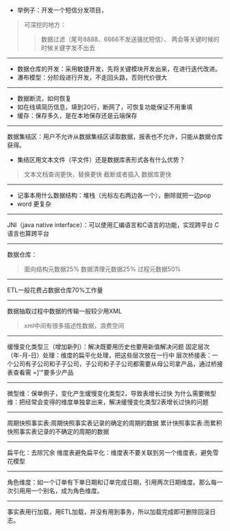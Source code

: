 * 举例子：开发一个短信分发项目，
> 可深挖的地方：
>> 数据过滤（尾号8888、6666不发送骚扰短信）、
>> 两会等关键时候的时候关键字发不出去
****
* 数据仓库的开发：采用敏捷开发，先将关键模块开发出来，在进行迭代改进。
* 瀑布模型：分阶段进行开发，不走回头路，否则代价很大
****
* 数据断流，如何恢复
* 如在线填简历信息，填到20行，断网了，可恢复功能保证不用重填  
* 缓存：保存多久，是在本地保存还是云端保存
****
数据集结区：用户不允许从数据集结区读取数据，报表也不允许，只能从数据仓库获得。
* 集结区用文本文件（平文件）还是数据库表形式各有什么优势？
> 文本文档查询更快，替换更快
> 截断或者插入 数据库更快
****
* 记事本用什么数据结构：堆栈（光标左右两边各一个），删除就把一边pop
* word 更复杂
****
JNI（java native interface）：可以使用汇编语言和C语言的功能，实现跨平台
C语言也算跨平台
****
数据仓库：
> 面向结构元数据25% 数据清理元数据25%  过程元数据50%
****
ETL一般花费占数据仓库70%工作量
****
数据抽取过程中数据的传输一般较少用XML     
> xml中间有很多描述性数据，浪费空间
****
缓慢变化类型三（增加新列）：解决既要用历史也要用新值解决问题
固定层次（年-月-日）处理：维度的扁平化处理，把这些层次放在一行中
层次桥接表：一个公司有子公司和子子公司，子公司和子子公司都需要从母公司拿产品，通过桥接表查看需
=]'"要多少产品
****
微型维：保单例子，变化产生缓慢变化类型2，导致表增长过快
为什么需要微型维：把经常会变得的维度单独拿出来，解决缓慢变化类型2表增长过快的问题
****
周期快照事实表:周期快照事实表记录的确定的周期的数据 
累计快照事实表:而累积快照事实表记录的不确定的周期的数据
****
扁平化：去除冗余
维度表避免扁平化：维度表不要关联到另一个维度表，避免雪花模型
****
角色维度：如一个订单有下单日期和订单完成日期，引用两次日期维度。那么每一次引用用一个别名，成为角色维度。
****
事实表用行加载，用ETL加载，并没有用到事务，所以加载完成即可删除回滚日志。

